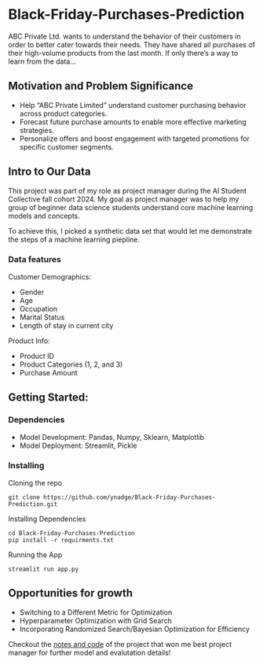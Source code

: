 # Black-Friday-Purchases-Prediction

ABC Private Ltd. wants to understand the behavior of their customers in order to better cater towards their needs.
They have shared all purchases of their high-volume products from the last month.
If only there’s a way to learn from the data...

## Motivation and Problem Significance

* Help “ABC Private Limited” understand customer purchasing behavior across product categories.
* Forecast future purchase amounts to enable more effective marketing strategies.
* Personalize offers and boost engagement with targeted promotions for specific customer segments.

## Intro to Our Data

This project was part of my role as project manager during the AI Student Collective fall cohort 2024. My goal as project manager was to help my group of beginner data science students understand core machine learning models and concepts.

To achieve this, I picked a synthetic data set that would let me demonstrate the steps of a machine learning piepline.

### Data features

Customer Demographics:
* Gender
* Age
* Occupation
* Marital Status
* Length of stay in current city

Product Info:
* Product ID
* Product Categories (1, 2, and 3)
* Purchase Amount

## Getting Started:

### Dependencies

* Model Development: Pandas, Numpy, Sklearn, Matplotlib
* Model Deployment: Streamlit, Pickle

### Installing

Cloning the repo
```
git clone https://github.com/ynadge/Black-Friday-Purchases-Prediction.git
```

Installing Dependencies
```
cd Black-Friday-Purchases-Prediction
pip install -r requirments.txt
```

Running the App
```
streamlit run app.py
```

## Opportunities for growth
* Switching to a Different Metric for Optimization
* Hyperparameter Optimization with Grid Search
* Incorporating Randomized Search/Bayesian Optimization for Efficiency

Checkout the [notes and code](https://github.com/ynadge/Black-Friday-Purchases-Prediction/blob/main/Project%20Code%20and%20Notes%20.ipynb) of the project that won me best project manager for further model and evalutation details!



